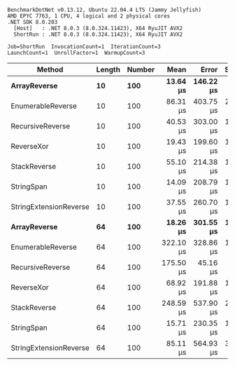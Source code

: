 ```

BenchmarkDotNet v0.13.12, Ubuntu 22.04.4 LTS (Jammy Jellyfish)
AMD EPYC 7763, 1 CPU, 4 logical and 2 physical cores
.NET SDK 8.0.203
  [Host]   : .NET 8.0.3 (8.0.324.11423), X64 RyuJIT AVX2
  ShortRun : .NET 8.0.3 (8.0.324.11423), X64 RyuJIT AVX2

Job=ShortRun  InvocationCount=1  IterationCount=3  
LaunchCount=1  UnrollFactor=1  WarmupCount=3  

```
| Method                 | Length | Number | Mean      | Error     | StdDev    | Median     | Min        | Max       | Allocated |
|----------------------- |------- |------- |----------:|----------:|----------:|-----------:|-----------:|----------:|----------:|
| **ArrayReverse**           | **10**     | **100**    |  **13.64 μs** | **146.22 μs** |  **8.015 μs** |  **10.419 μs** |   **7.734 μs** |  **22.76 μs** |  **10.09 KB** |
| EnumerableReverse      | 10     | 100    |  86.31 μs | 403.75 μs | 22.131 μs |  79.479 μs |  68.408 μs | 111.06 μs |  25.72 KB |
| RecursiveReverse       | 10     | 100    |  40.53 μs | 303.00 μs | 16.608 μs |  37.776 μs |  25.471 μs |  58.34 μs |  56.97 KB |
| ReverseXor             | 10     | 100    |  19.43 μs | 199.60 μs | 10.941 μs |  15.718 μs |  10.820 μs |  31.74 μs |  10.09 KB |
| StackReverse           | 10     | 100    |  55.10 μs | 214.38 μs | 11.751 μs |  53.440 μs |  44.273 μs |  67.60 μs |  31.19 KB |
| StringSpan             | 10     | 100    |  14.09 μs | 208.79 μs | 11.445 μs |   7.604 μs |   7.353 μs |  27.30 μs |   5.41 KB |
| StringExtensionReverse | 10     | 100    |  37.55 μs | 260.70 μs | 14.290 μs |  31.297 μs |  27.451 μs |  53.90 μs |  28.84 KB |
| **ArrayReverse**           | **64**     | **100**    |  **18.26 μs** | **301.55 μs** | **16.529 μs** |   **9.057 μs** |   **8.375 μs** |  **37.34 μs** |  **30.41 KB** |
| EnumerableReverse      | 64     | 100    | 322.10 μs | 328.86 μs | 18.026 μs | 319.624 μs | 305.438 μs | 341.23 μs |  59.31 KB |
| RecursiveReverse       | 64     | 100    | 175.50 μs |  45.16 μs |  2.475 μs | 174.845 μs | 173.423 μs | 178.24 μs | 710.88 KB |
| ReverseXor             | 64     | 100    |  68.92 μs | 191.88 μs | 10.517 μs |  66.694 μs |  59.691 μs |  80.37 μs |  30.41 KB |
| StackReverse           | 64     | 100    | 248.59 μs | 537.90 μs | 29.484 μs | 247.731 μs | 219.549 μs | 278.50 μs |  88.22 KB |
| StringSpan             | 64     | 100    |  15.71 μs | 230.35 μs | 12.627 μs |   8.655 μs |   8.185 μs |  30.29 μs |  15.56 KB |
| StringExtensionReverse | 64     | 100    |  85.11 μs | 564.93 μs | 30.966 μs |  67.967 μs |  66.504 μs | 120.86 μs |  68.69 KB |
